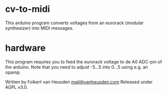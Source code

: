 # cv-to-midi

This arduino program converts voltages from an eurorack (modular synthesizer) into MIDI messages.


# hardware

This program requires you to feed the eurorack voltage to de A0 ADC-pin of the arduino.
Note that you need to adjust -5...5 into 0...5 using e.g. an opamp.


Written by Folkert van Heusden <mail@vanheusden.com>
Released under AGPL v3.0.
